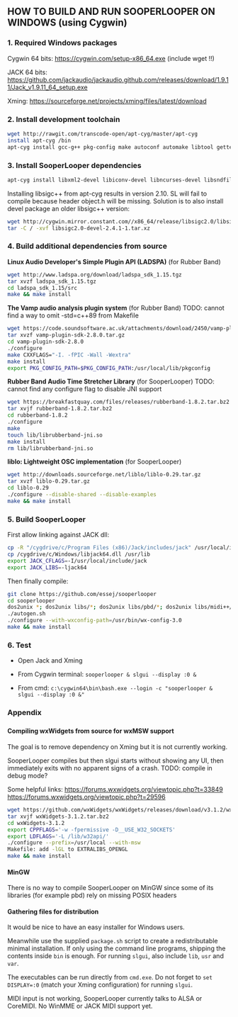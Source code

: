 ## HOW TO BUILD AND RUN SOOPERLOOPER ON WINDOWS (using Cygwin)



### 1. Required Windows packages

Cygwin 64 bits: https://cygwin.com/setup-x86_64.exe (include wget !!)

JACK 64 bits: https://github.com/jackaudio/jackaudio.github.com/releases/download/1.9.11/Jack_v1.9.11_64_setup.exe

Xming: https://sourceforge.net/projects/xming/files/latest/download



### 2. Install development toolchain

```bash
wget http://rawgit.com/transcode-open/apt-cyg/master/apt-cyg
install apt-cyg /bin
apt-cyg install gcc-g++ pkg-config make autoconf automake libtool gettext gettext-devel dos2unix
```



### 3. Install SooperLooper dependencies

```bash
apt-cyg install libxml2-devel libiconv-devel libncurses-devel libsndfile-devel libsamplerate-devel libfftw3-devel libwx_baseu3.0-devel libwx_gtk3u3.0-devel libsigc2.0_0
```

Installing libsigc++ from apt-cyg results in version 2.10. SL will fail to compile because header object.h will be missing. Solution is to also install devel package an older libsigc++ version:

```bash
wget http://cygwin.mirror.constant.com//x86_64/release/libsigc2.0/libsigc2.0-devel/libsigc2.0-devel-2.4.1-1.tar.xz
tar -C / -xvf libsigc2.0-devel-2.4.1-1.tar.xz
```



### 4. Build additional dependencies from source

**Linux Audio Developer's Simple Plugin API (LADSPA)** (for Rubber Band)

```bash
wget http://www.ladspa.org/download/ladspa_sdk_1.15.tgz
tar xvzf ladspa_sdk_1.15.tgz
cd ladspa_sdk_1.15/src
make && make install
```

**The Vamp audio analysis plugin system** (for Rubber Band)
TODO: cannot find a way to omit -std=c++89 from Makefile

```bash
wget https://code.soundsoftware.ac.uk/attachments/download/2450/vamp-plugin-sdk-2.8.0.tar.gz
tar xvzf vamp-plugin-sdk-2.8.0.tar.gz
cd vamp-plugin-sdk-2.8.0
./configure
make CXXFLAGS="-I. -fPIC -Wall -Wextra"
make install
export PKG_CONFIG_PATH=$PKG_CONFIG_PATH:/usr/local/lib/pkgconfig
```

**Rubber Band Audio Time Stretcher Library** (for SooperLooper)
TODO: cannot find any configure flag to disable JNI support

```bash
wget https://breakfastquay.com/files/releases/rubberband-1.8.2.tar.bz2
tar xvjf rubberband-1.8.2.tar.bz2
cd rubberband-1.8.2
./configure
make
touch lib/librubberband-jni.so
make install
rm lib/librubberband-jni.so
```

**liblo: Lightweight OSC implementation** (for SooperLooper)

```bash
wget http://downloads.sourceforge.net/liblo/liblo-0.29.tar.gz
tar xvzf liblo-0.29.tar.gz
cd liblo-0.29
./configure --disable-shared --disable-examples
make && make install
```



### 5. Build SooperLooper

First allow linking against JACK dll:

```bash
cp -R "/cygdrive/c/Program Files (x86)/Jack/includes/jack" /usr/local/include
cp /cygdrive/c/Windows/libjack64.dll /usr/lib
export JACK_CFLAGS=-I/usr/local/include/jack
export JACK_LIBS=-ljack64
```

Then finally compile:

```bash
git clone https://github.com/essej/sooperlooper
cd sooperlooper
dos2unix *; dos2unix libs/*; dos2unix libs/pbd/*; dos2unix libs/midi++/*
./autogen.sh
./configure --with-wxconfig-path=/usr/bin/wx-config-3.0
make && make install
```



### 6. Test

- Open Jack and Xming

- From Cygwin terminal: `sooperlooper & slgui --display :0 &`

- From cmd: `c:\cygwin64\bin\bash.exe --login -c "sooperlooper & slgui --display :0 &"`



### Appendix

##### 

#### Compiling wxWidgets from source for wxMSW support

The goal is to remove dependency on Xming but it is not currently working.

SooperLooper compiles but then slgui starts without showing any UI, then immediately exits with no apparent signs of a crash. TODO: compile in debug mode?

Some helpful links:
https://forums.wxwidgets.org/viewtopic.php?t=33849
https://forums.wxwidgets.org/viewtopic.php?t=29596

```bash
wget https://github.com/wxWidgets/wxWidgets/releases/download/v3.1.2/wxWidgets-3.1.2.tar.bz2
tar xvjf wxWidgets-3.1.2.tar.bz2
cd wxWidgets-3.1.2
export CPPFLAGS='-w -fpermissive -D__USE_W32_SOCKETS'
export LDFLAGS='-L /lib/w32api/'
./configure --prefix=/usr/local --with-msw
Makefile: add -lGL to EXTRALIBS_OPENGL 
make && make install
```



#### MinGW

There is no way to compile SooperLooper on MinGW since some of its libraries (for example pbd) rely on missing POSIX headers



#### Gathering files for distribution

It would be nice to have an easy installer for Windows users.

Meanwhile use the supplied `package.sh` script to create a redistributable minimal installation. If only using the command line programs, shipping the contents inside `bin` is enough. For running `slgui`, also include `lib`, `usr` and `var`.

The executables can be run directly from `cmd.exe`. Do not forget to `set DISPLAY=:0` (match your Xming configuration) for running `slgui`.

MIDI input is not working, SooperLooper currently talks to ALSA or CoreMIDI. No WinMME or JACK MIDI support yet.
